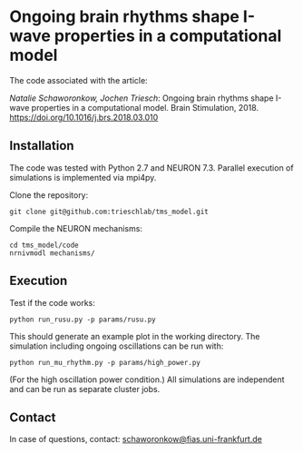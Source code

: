 # Ongoing brain rhythms shape I-wave properties in a computational model

The code associated with the article:

_Natalie Schaworonkow, Jochen Triesch_: Ongoing brain rhythms shape I-wave properties in a computational model. Brain Stimulation, 2018.
https://doi.org/10.1016/j.brs.2018.03.010

## Installation

The code was tested with Python 2.7 and NEURON 7.3. Parallel execution of simulations is implemented via mpi4py.

Clone the repository:

    git clone git@github.com:trieschlab/tms_model.git

Compile the NEURON mechanisms:

    cd tms_model/code
    nrnivmodl mechanisms/

## Execution
Test if the code works:

    python run_rusu.py -p params/rusu.py

This should generate an example plot in the working directory. The simulation including ongoing oscillations can be run with:

    python run_mu_rhythm.py -p params/high_power.py

(For the high oscillation power condition.)
All simulations are independent and can be run as separate cluster jobs.

## Contact

In case of questions, contact:
schaworonkow@fias.uni-frankfurt.de
